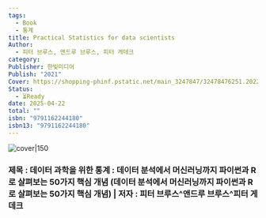 ```yaml
---
tags:
  - Book
  - 통계
title: Practical Statistics for data scientists
Author:
  - 피터 브루스, 앤드루 브루스, 피터 게데크
category: 
Publisher: 한빛미디어
Publish: "2021"
Cover: https://shopping-phinf.pstatic.net/main_3247847/32478476251.20221227203030.jpg
Status:
  - ⏳Ready
date: 2025-04-22
total: ""
isbn: "9791162244180"
isbn13: "9791162244180"
---
```


![cover|150](https://shopping-phinf.pstatic.net/main_3247847/32478476251.20221227203030.jpg)
### 제목 : 데이터 과학을 위한 통계 : 데이터 분석에서 머신러닝까지 파이썬과 R로 살펴보는 50가지 핵심 개념 (데이터 분석에서 머신러닝까지 파이썬과 R로 살펴보는 50가지 핵심 개념)    | 저자 : 피터 브루스^앤드루 브루스^피터 게데크



